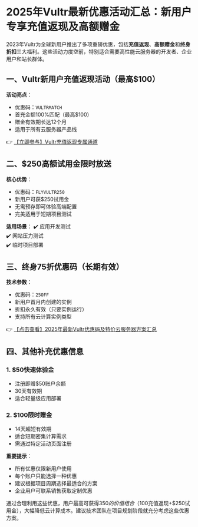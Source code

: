 # 2025年Vultr最新优惠活动汇总：新用户专享充值返现及高额赠金

2023年Vultr为全球新用户推出了多项重磅优惠，包括**充值返现**、**高额赠金**和**终身折扣**三大福利。这些活动力度空前，特别适合需要高性能云服务器的开发者、企业用户和站长群体。

## 一、Vultr新用户充值返现活动（最高$100）

**活动亮点**：
- 优惠码：`VULTRMATCH`
- 首充金额100%匹配（最高$100）
- 赠金有效期长达12个月
- 适用于所有云服务器产品线

👉 [【立即参与】Vultr充值返现专属通道](https://bit.ly/VuLtr)

## 二、$250高额试用金限时放送

**核心优势**：
- 优惠码：`FLYVULTR250`
- 新用户可获$250试用金
- 无需预存即可体验高端配置
- 完美适用于短期项目测试

**适用场景**：
✔️ 应用开发测试  
✔️ 网站压力测试  
✔️ 临时项目部署

## 三、终身75折优惠码（长期有效）

**技术参数**：
- 优惠码：`25OFF`
- 新用户首月内创建的实例
- 折扣永久有效（只要实例运行）
- 支持所有云计算实例类型

👉 [【点击查看】2025年最新Vultr优惠码及特价云服务器方案汇总](https://bit.ly/VuLtr)

## 四、其他补充优惠信息

### 1. $50快速体验金
- 注册即赠$50账户余额
- 30天有效期
- 适合轻量级应用部署

### 2. $100限时赠金
- 14天超短有效期
- 适合短期密集计算需求
- 需通过特定活动页面注册

**重要提示**：
- 所有优惠仅限新用户使用
- 每个账户只能选择一种优惠
- 建议根据项目周期选择最适合的方案
- 企业用户可联系销售获取定制优惠

通过合理利用这些优惠，用户最高可获得$350的价值组合（$100充值返现+$250试用金），大幅降低云计算成本。建议技术团队在项目规划阶段就充分考虑这些优惠方案。